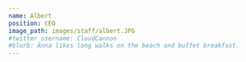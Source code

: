 ```yaml
---
name: Albert
position: CEO
image_path: images/staff/albert.JPG
#twitter_username: CloudCannon
#blurb: Anna likes long walks on the beach and buffet breakfast.
---
```

